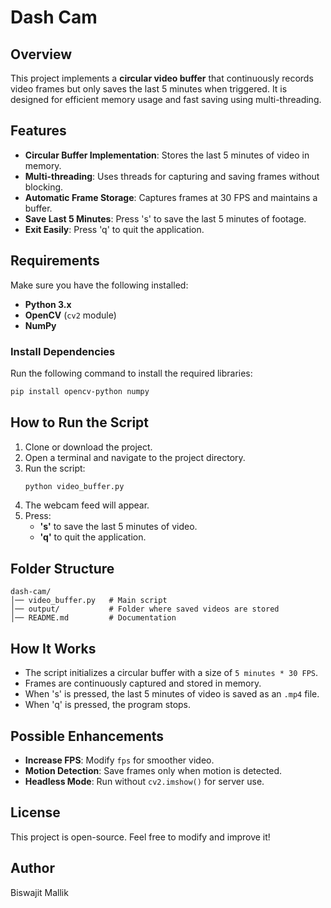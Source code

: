 # Dash Cam

## Overview
This project implements a **circular video buffer** that continuously records video frames but only saves the last 5 minutes when triggered. It is designed for efficient memory usage and fast saving using multi-threading.

## Features
- **Circular Buffer Implementation**: Stores the last 5 minutes of video in memory.
- **Multi-threading**: Uses threads for capturing and saving frames without blocking.
- **Automatic Frame Storage**: Captures frames at 30 FPS and maintains a buffer.
- **Save Last 5 Minutes**: Press 's' to save the last 5 minutes of footage.
- **Exit Easily**: Press 'q' to quit the application.

## Requirements
Make sure you have the following installed:
- **Python 3.x**
- **OpenCV** (`cv2` module)
- **NumPy**

### Install Dependencies
Run the following command to install the required libraries:
```sh
pip install opencv-python numpy
```

## How to Run the Script
1. Clone or download the project.
2. Open a terminal and navigate to the project directory.
3. Run the script:
   ```sh
   python video_buffer.py
   ```
4. The webcam feed will appear.
5. Press:
   - **'s'** to save the last 5 minutes of video.
   - **'q'** to quit the application.

## Folder Structure
```
dash-cam/
│── video_buffer.py   # Main script
│── output/           # Folder where saved videos are stored
│── README.md         # Documentation
```

## How It Works
- The script initializes a circular buffer with a size of `5 minutes * 30 FPS`.
- Frames are continuously captured and stored in memory.
- When 's' is pressed, the last 5 minutes of video is saved as an `.mp4` file.
- When 'q' is pressed, the program stops.

## Possible Enhancements
- **Increase FPS**: Modify `fps` for smoother video.
- **Motion Detection**: Save frames only when motion is detected.
- **Headless Mode**: Run without `cv2.imshow()` for server use.

## License
This project is open-source. Feel free to modify and improve it!

## Author
Biswajit Mallik

